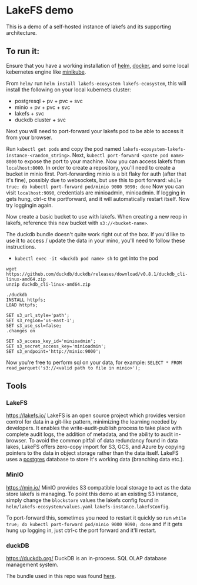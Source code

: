 # LakeFS demo

This is a demo of a self-hosted instance of lakefs and its supporting architecture.

## To run it:

Ensure that you have a working installation of [helm](https://helm.sh/), [docker](https://www.docker.com/), and some local kebernetes engine like [minikube](https://minikube.sigs.k8s.io/docs/start/).

From `helm/` run `helm install lakefs-ecosystem lakefs-ecosystem`, this will install the following on your local kubernets cluster:

- postgresql + pv + pvc + svc
- minio + pv + pvc + svc
- lakefs + svc
- duckdb cluster + svc

Next you will need to port-forward your lakefs pod to be able to access it from your browser.

Run `kubectl get pods` and copy the pod named `lakefs-ecosystem-lakefs-instance-<random_string>`.
Next, `kubectl port-forward <paste pod name> 8000` to expose the port to your machine.
Now you can access lakefs from `localhost:8000`. In order to create a repository, you'll need to create a bucket in minio first.
Port-forwarding minio is a bit flaky for auth (after that it's fine), possibly due to websockets, but use this to port forward:
`while true; do kubectl port-forward pod/minio 9000 9090; done`
Now you can visit `localhost:9090`, credentials are minioadmin, minioadmin.
If logging in gets hung, ctrl-c the portforward, and it will automatically restart itself. Now try loggingin again.

Now create a basic bucket to use with lakefs. When creating a new reop in lakefs, reference this new bucket with
`s3://<bucket-name>`.

The duckdb bundle doesn't quite work right out of the box. If you'd like to use it to access / update the data in your mino, you'll need to follow these instructions.

- `kubectl exec -it <duckdb pod name> sh` to get into the pod

```
wget https://github.com/duckdb/duckdb/releases/download/v0.8.1/duckdb_cli-linux-amd64.zip
unzip duckdb_cli-linux-amd64.zip

./duckdb
INSTALL httpfs;
LOAD httpfs;

SET s3_url_style='path';
SET s3_region='us-east-1';
SET s3_use_ssl=false;
.changes on

SET s3_access_key_id='minioadmin';
SET s3_secret_access_key='minioadmin';
SET s3_endpoint='http://minio:9000';
```

Now you're free to perform sql on your data, for example:
`SELECT * FROM read_parquet('s3://<valid path to file in minio>');`

## Tools

### LakeFS

https://lakefs.io/
LakeFS is an open source project which provides version control for data in a git-like pattern, minimizing the learning needed by developers. It enables the write-audit-publish process to take place with complete audit logs, the addition of metadata, and the ability to audit in-browser. To avoid the common pitfall of data redundancy found in data lakes, LakeFS offers zero-copy import for S3, GCS, and Azure by copying pointers to the data in object storage rather than the data itself.
LakeFS uses a [postgres](https://www.postgresql.org/) database to store it's working data (branching data etc.).

### MinIO

https://min.io/
MinIO provides S3 compatible local storage to act as the data store lakefs is managing. To point this demo at an existing S3 instance, simply change the `blockstore` values the lakefs config found in `helm/lakefs-ecosystem/values.yaml` `lakefs-instance.lakefsConfig`.

To port-forward this, sometimes you need to restart it quickly so run `while true; do kubectl port-forward pod/minio 9000 9090; done` and if it gets hung up logging in, just ctrl-c the port forward and it'll restart.

### duckDB

https://duckdb.org/
DuckDB is an in-process. SQL OLAP database management system.

The bundle used in this repo was found [here](https://abcabhishek.substack.com/p/duckdb-bundle-on-kubernetes).
